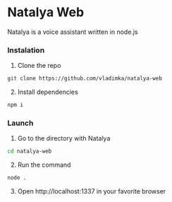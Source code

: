 # Natalya Web

Natalya is a voice assistant written in node.js

### Instalation

1. Clone the repo
```bash
git clone https://github.com/vladimka/natalya-web
```
2. Install dependencies
```bash
npm i
```

### Launch

1. Go to the directory with Natalya
```bash
cd natalya-web
```
2. Run the command
```bash
node .
```
3. Open http://localhost:1337 in your favorite browser